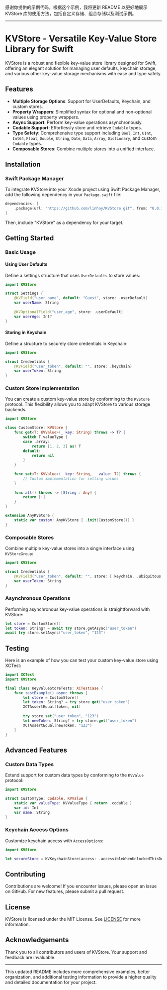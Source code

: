 感谢你提供的示例代码。根据这个示例，我将更新 README 以更好地展示 KVStore 库的使用方法，包括自定义存储、组合存储以及测试示例。

---

# KVStore - Versatile Key-Value Store Library for Swift

KVStore is a robust and flexible key-value store library designed for Swift, offering an elegant solution for managing user defaults, keychain storage, and various other key-value storage mechanisms with ease and type safety.

## Features

- **Multiple Storage Options**: Support for UserDefaults, Keychain, and custom stores.
- **Property Wrappers**: Simplified syntax for optional and non-optional values using property wrappers.
- **Async Support**: Perform key-value operations asynchronously.
- **Codable Support**: Effortlessly store and retrieve `Codable` types.
- **Type Safety**: Comprehensive type support including `Bool`, `Int`, `UInt`, `Int64`, `Float`, `Double`, `String`, `Date`, `Data`, `Array`, `Dictionary`, and custom `Codable` types.
- **Composable Stores**: Combine multiple stores into a unified interface.

## Installation

### Swift Package Manager

To integrate KVStore into your Xcode project using Swift Package Manager, add the following dependency in your `Package.swift` file:

```swift
dependencies: [
    .package(url: "https://github.com/linhay/KVStore.git", from: "0.0.1")
]
```

Then, include "KVStore" as a dependency for your target.

## Getting Started

### Basic Usage

#### Using User Defaults

Define a settings structure that uses `UserDefaults` to store values:

```swift
import KVStore

struct Settings {
    @KVField("user_name", default: "Guest", store: .userDefault)
    var userName: String
    
    @KVOptionalField("user_age", store: .userDefault)
    var userAge: Int?
}
```

#### Storing in Keychain

Define a structure to securely store credentials in Keychain:

```swift
import KVStore

struct Credentials {
    @KVField("user_token", default: "", store: .keychain)
    var userToken: String
}
```

### Custom Store Implementation

You can create a custom key-value store by conforming to the `KVStore` protocol. This flexibility allows you to adapt KVStore to various storage backends.

```swift
import KVStore

class CustomStore: KVStore {
    func get<T: KVValue>(_ key: String) throws -> T? {
        switch T.valueType {
        case .array:
            return [1, 2, 3] as? T
        default:
            return nil
        }
    }
    
    func set<T: KVValue>(_ key: String, _ value: T?) throws {
        // Custom implementation for setting values
    }
    
    func all() throws -> [String : Any] {
        return [:]
    }
}

extension AnyKVStore {
    static var custom: AnyKVStore { .init(CustomStore()) }
}
```

### Composable Stores

Combine multiple key-value stores into a single interface using `KVStoreGroup`:

```swift
import KVStore

struct Credentials {
    @KVField("user_token", default: "", store: [.keychain, .ubiquitous, .userDefault, .custom])
    var userToken: String
}
```

### Asynchronous Operations

Performing asynchronous key-value operations is straightforward with KVStore:

```swift
let store = CustomStore()
let token: String? = await try store.getAsync("user_token")
await try store.setAsync("user_token", "123")
```

## Testing

Here is an example of how you can test your custom key-value store using XCTest:

```swift
import XCTest
import KVStore

final class KeyValueStoreTests: XCTestCase {
    func testExample() async throws {
        let store = CustomStore()
        let token: String? = try store.get("user_token")
        XCTAssertEqual(token, nil)
        
        try store.set("user_token", "123")
        let newToken: String? = try store.get("user_token")
        XCTAssertEqual(newToken, "123")
    }
}
```

## Advanced Features

### Custom Data Types

Extend support for custom data types by conforming to the `KVValue` protocol:

```swift
import KVStore

struct CustomType: Codable, KVValue {
    static var valueType: KVValueType { return .codable }
    var id: Int
    var name: String
}
```

### Keychain Access Options

Customize keychain access with `AccessOptions`:

```swift
import KVStore

let secureStore = KVKeychainStore(access: .accessibleWhenUnlockedThisDeviceOnly)
```

## Contributing

Contributions are welcome! If you encounter issues, please open an issue on GitHub. For new features, please submit a pull request.

## License

KVStore is licensed under the MIT License. See [LICENSE](LICENSE) for more information.

## Acknowledgements

Thank you to all contributors and users of KVStore. Your support and feedback are invaluable.

---

This updated README includes more comprehensive examples, better organization, and additional testing information to provide a higher quality and detailed documentation for your project.